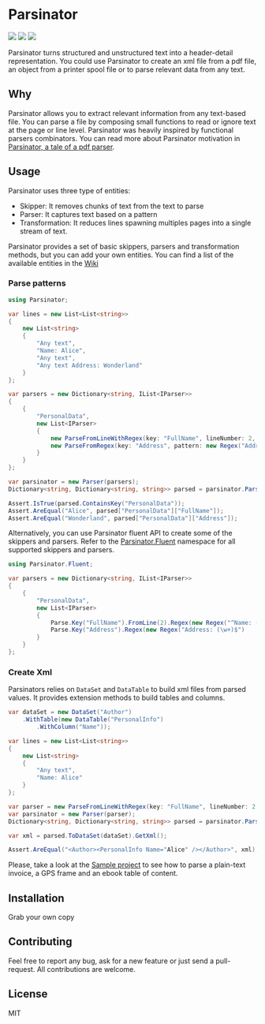# Parsinator

![](https://img.shields.io/badge/netstandard-2.0-brightgreen.svg) ![](https://github.com/canro91/Parsinator/workflows/Build/badge.svg) ![](https://img.shields.io/github/license/canro91/Parsinator)

Parsinator turns structured and unstructured text into a header-detail representation. You could use Parsinator to create an xml file from a pdf file, an object from a printer spool file or to parse relevant data from any text.

## Why

Parsinator allows you to extract relevant information from any text-based file. You can parse a file by composing small functions to read or ignore text at the page or line level. Parsinator was heavily inspired by functional parsers combinators. You can read more about Parsinator motivation in [Parsinator, a tale of a pdf parser](https://canro91.github.io/2019/03/08/ATaleOfAPdfParser/).

## Usage

Parsinator uses three type of entities:

* Skipper: It removes chunks of text from the text to parse
* Parser: It captures text based on a pattern
* Transformation: It reduces lines spawning multiples pages into a single stream of text.

Parsinator provides a set of basic skippers, parsers and transformation methods, but you can add your own entities. You can find a list of the available entities in the [Wiki](https://github.com/canro91/Parsinator/wiki)

### Parse patterns

```csharp
using Parsinator;

var lines = new List<List<string>>
{
    new List<string>
    {
        "Any text",
        "Name: Alice",
        "Any text",
        "Any text Address: Wonderland"
    }
};

var parsers = new Dictionary<string, IList<IParser>>
{
    {
        "PersonalData",
        new List<IParser>
        {
            new ParseFromLineWithRegex(key: "FullName", lineNumber: 2, pattern: new Regex("^Name: (\w+)$")),
            new ParseFromRegex(key: "Address", pattern: new Regex("Address: (\w+)$")
        }
    }
};

var parsinator = new Parser(parsers);
Dictionary<string, Dictionary<string, string>> parsed = parsinator.Parse(lines);

Assert.IsTrue(parsed.ContainsKey("PersonalData"));
Assert.AreEqual("Alice", parsed["PersonalData"]["FullName"]);
Assert.AreEqual("Wonderland", parsed["PersonalData"]["Address"]);
```

Alternatively, you can use Parsinator fluent API to create some of the skippers and parsers. Refer to the [Parsinator.Fluent](https://github.com/canro91/Parsinator/tree/master/Parsinator/Fluent) namespace for all supported skippers and parsers.

```csharp
using Parsinator.Fluent;

var parsers = new Dictionary<string, IList<IParser>>
{
    {
        "PersonalData",
        new List<IParser>
        {
            Parse.Key("FullName").FromLine(2).Regex(new Regex("^Name: (\w+)$")),
            Parse.Key("Address").Regex(new Regex("Address: (\w+)$")
        }
    }
};
```

### Create Xml

Parsinators relies on `DataSet` and `DataTable` to build xml files from parsed values. It provides extension methods to build tables and columns.

```csharp
var dataSet = new DataSet("Author")
    .WithTable(new DataTable("PersonalInfo")
        .WithColumn("Name"));

var lines = new List<List<string>>
{
    new List<string>
    {
        "Any text",
        "Name: Alice"
    }
};

var parser = new ParseFromLineWithRegex(key: "FullName", lineNumber: 2, pattern: new Regex("^Name: (\w+)$"));
var parsinator = new Parser(parser);
Dictionary<string, Dictionary<string, string>> parsed = parsinator.Parse(lines);

var xml = parsed.ToDataSet(dataSet).GetXml();

Assert.AreEqual("<Author><PersonalInfo Name="Alice" /></Author>", xml);
```

Please, take a look at the [Sample project](https://github.com/canro91/Parsinator/tree/master/Parsinator.Sample) to see how to parse a plain-text invoice, a GPS frame and an ebook table of content.

## Installation

Grab your own copy

## Contributing

Feel free to report any bug, ask for a new feature or just send a pull-request. All contributions are welcome.
	
## License

MIT
